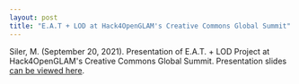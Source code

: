 ```yaml
---
layout: post
title: "E.A.T + LOD at Hack4OpenGLAM's Creative Commons Global Summit"
---
```

Siler, M. (September 20, 2021). Presentation of E.A.T. + LOD Project at Hack4OpenGLAM's Creative Commons Global Summit. Presentation slides [can be viewed here](https://drive.google.com/file/d/1MWGz9MXU_zPAbZWrtzmF34bKofKDWphi/view).
